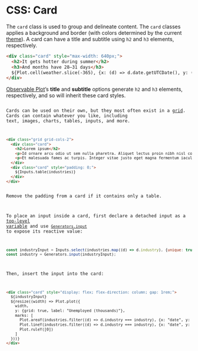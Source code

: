 # CSS: Card

The `card` class is used to group and delineate content. The `card` classes applies a background and border (with colors determined by the current [theme](../themes)). A card can have a title and subtitle using <code>h2</code> and <code>h3</code> elements, respectively.

```html echo
<div class="card" style="max-width: 640px;">
  <h2>It gets hotter during summer</h2>
  <h3>And months have 28–31 days</h3>
  ${Plot.cell(weather.slice(-365), {x: (d) => d.date.getUTCDate(), y: (d) => d.date.getUTCMonth(), fill: "temp_max", tip: true, inset: 0.5}).plot({marginTop: 0, height: 240, padding: 0})}
</div>
```

<div class="tip"><a href="../lib/plot">Observable Plot</a>’s <b>title</b> and <b>subtitle</b> options generate <code>h2</code> and <code>h3</code> elements, respectively, and so will inherit these card styles.<code>

Cards can be used on their own, but they most often exist in a [grid](./grid). Cards can contain whatever you like, including text, images, charts, tables, inputs, and more.

```html echo
<div class="grid grid-cols-2">
  <div class="card">
    <h2>Lorem ipsum</h2>
    <p>Id ornare arcu odio ut sem nulla pharetra. Aliquet lectus proin nibh nisl condimentum id venenatis a. Feugiat sed lectus vestibulum mattis ullamcorper velit. Aliquet nec ullamcorper sit amet. Sit amet tellus cras adipiscing. Condimentum id venenatis a condimentum vitae. Semper eget duis at tellus. Ut faucibus pulvinar elementum integer enim.</p>
    <p>Et malesuada fames ac turpis. Integer vitae justo eget magna fermentum iaculis eu non diam. Aliquet risus feugiat in ante metus dictum at. Consectetur purus ut faucibus pulvinar.</p>
  </div>
  <div class="card" style="padding: 0;">
    ${Inputs.table(industries)}
  </div>
</div>
```

<div class="tip">Remove the padding from a card if it contains only a table.</div>

To place an input inside a card, first declare a detached input as a [top-level variable](../javascript/reactivity#top-level-variables) and use [`Generators.input`](../lib/generators#inputelement) to expose its reactive value:

```js echo
const industryInput = Inputs.select(industries.map((d) => d.industry), {unique: true, sort: true, label: "Industry:"});
const industry = Generators.input(industryInput);
```

Then, insert the input into the card:

```html echo
<div class="card" style="display: flex; flex-direction: column; gap: 1rem;">
  ${industryInput}
  ${resize((width) => Plot.plot({
    width,
    y: {grid: true, label: "Unemployed (thousands)"},
    marks: [
      Plot.areaY(industries.filter((d) => d.industry === industry), {x: "date", y: "unemployed", fill: "var(--theme-foreground-muted)", curve: "step"}),
      Plot.lineY(industries.filter((d) => d.industry === industry), {x: "date", y: "unemployed", curve: "step"}),
      Plot.ruleY([0])
    ]
  }))}
</div>
```
